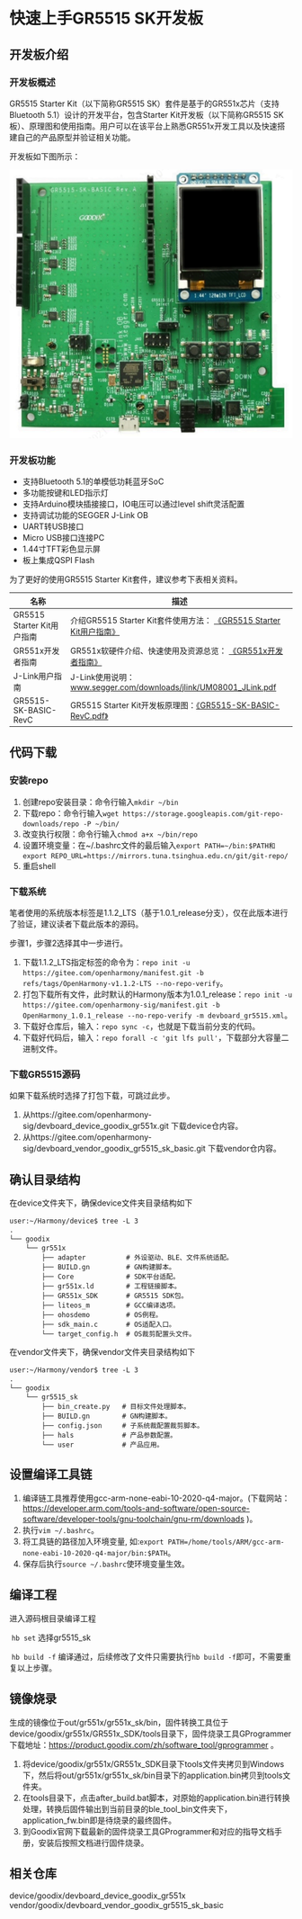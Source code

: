 # 快速上手GR5515 SK开发板

## 开发板介绍

### 开发板概述
GR5515 Starter Kit（以下简称GR5515 SK）套件是基于的GR551x芯片（支持Bluetooth 5.1）设计的开发平台，包含Starter Kit开发板（以下简称GR5515 SK板）、原理图和使用指南。用户可以在该平台上熟悉GR551x开发工具以及快速搭建自己的产品原型并验证相关功能。

开发板如下图所示：

![](./figures/GR5515_SK_Board.png)

### 开发板功能

*  支持Bluetooth 5.1的单模低功耗蓝牙SoC
*  多功能按键和LED指示灯
*  支持Arduino模块插接接口，IO电压可以通过level shift灵活配置
*  支持调试功能的SEGGER J-Link OB
*  UART转USB接口
*  Micro USB接口连接PC
*  1.44寸TFT彩色显示屏
*  板上集成QSPI Flash

为了更好的使用GR5515 Starter Kit套件，建议参考下表相关资料。

|            名称            |                                                                                       描述                                                                                        |
| ------------------------- | --------------------------------------------------------------------------------------------------------------------------------------------------------------------------------- |
| GR5515 Starter Kit用户指南 | 介绍GR5515 Starter Kit套件使用方法： [《GR5515 Starter Kit用户指南》]( https://docs.goodix.com/zh/online/detail/gr5515_starter_kit_user_guide/V1.7/42a03ba92cad1d63afd9baa8bb8c37df) |
| GR551x开发者指南           | GR551x软硬件介绍、快速使用及资源总览： [《GR551x开发者指南》]( https://docs.goodix.com/zh/online/detail/gr551x_develop_guide/V2.3/27f7d503bcd7ad1d63fa5b316b3bde4f)                    |
| J-Link用户指南             | J-Link使用说明：www.segger.com/downloads/jlink/UM08001_JLink.pdf                                                                                                                   |
| GR5515-SK-BASIC-RevC      | GR5515 Starter Kit开发板原理图：[《GR5515-SK-BASIC-RevC.pdf》]( https://product.goodix.com/zh/docview/GR5515-SK-BASIC-RevC_Rev.1.5?objectId=100&objectType=document&version=133)   |


## 代码下载

### 安装repo

1. 创建repo安装目录：命令行输入`mkdir ~/bin`
2. 下载repo：命令行输入`wget https://storage.googleapis.com/git-repo-downloads/repo -P ~/bin/`
3. 改变执行权限：命令行输入`chmod a+x ~/bin/repo`
4. 设置环境变量：在~/.bashrc文件的最后输入`export PATH=~/bin:$PATH和export REPO_URL=https://mirrors.tuna.tsinghua.edu.cn/git/git-repo/`
5. 重启shell

### 下载系统

笔者使用的系统版本标签是1.1.2_LTS（基于1.0.1_release分支），仅在此版本进行了验证，建议读者下载此版本的源码。

步骤1，步骤2选择其中一步进行。

1. 下载1.1.2_LTS指定标签的命令为：`repo init -u https://gitee.com/openharmony/manifest.git -b refs/tags/OpenHarmony-v1.1.2-LTS --no-repo-verify`。
2. 打包下载所有文件，此时默认的Harmony版本为1.0.1_release：`repo init -u https://gitee.com/openharmony-sig/manifest.git -b OpenHarmony_1.0.1_release --no-repo-verify -m devboard_gr5515.xml`。
3. 下载好仓库后，输入：`repo sync -c`，也就是下载当前分支的代码。
4. 下载好代码后，输入：`repo forall -c 'git lfs pull'`，下载部分大容量二进制文件。



### 下载GR5515源码

如果下载系统时选择了打包下载，可跳过此步。

1. 从https://gitee.com/openharmony-sig/devboard_device_goodix_gr551x.git                下载device仓内容。
2. 从https://gitee.com/openharmony-sig/devboard_vendor_goodix_gr5515_sk_basic.git 下载vendor仓内容。



## 确认目录结构

在device文件夹下，确保device文件夹目录结构如下

```shell
user:~/Harmony/device$ tree -L 3
.
└── goodix
    └── gr551x
        ├── adapter          # 外设驱动、BLE、文件系统适配。
        ├── BUILD.gn         # GN构建脚本。
        ├── Core             # SDK平台适配。
        ├── gr551x.ld        # 工程链接脚本。
        ├── GR551x_SDK       # GR5515 SDK包。
        ├── liteos_m         # GCC编译选项。
        ├── ohosdemo         # OS例程。
        ├── sdk_main.c       # OS适配入口。
        └── target_config.h  # OS裁剪配置头文件。

```
在vendor文件夹下，确保vendor文件夹目录结构如下

```shell
user:~/Harmony/vendor$ tree -L 3
.
└── goodix
    └── gr5515_sk
        ├── bin_create.py   # 目标文件处理脚本。
        ├── BUILD.gn        # GN构建脚本。
        ├── config.json     # 子系统裁配置裁剪脚本。
        ├── hals            # 产品参数配置。
        └── user            # 产品应用。
```

## 设置编译工具链

1. 编译链工具推荐使用gcc-arm-none-eabi-10-2020-q4-major。(下载网站：https://developer.arm.com/tools-and-software/open-source-software/developer-tools/gnu-toolchain/gnu-rm/downloads )。
2. 执行`vim ~/.bashrc`。
3. 将工具链的路径加入环境变量, 如:`export PATH=/home/tools/ARM/gcc-arm-none-eabi-10-2020-q4-major/bin:$PATH`。
3. 保存后执行`source ~/.bashrc`使环境变量生效。

## 编译工程

进入源码根目录编译工程

   ​	`hb set`       选择gr5515_sk

   ​	`hb build -f`  编译通过，后续修改了文件只需要执行`hb build -f`即可，不需要重复以上步骤。

## 镜像烧录

生成的镜像位于out/gr551x/gr551x_sk/bin，固件转换工具位于device/goodix/gr551x/GR551x_SDK/tools目录下，固件烧录工具GProgrammer下载地址：https://product.goodix.com/zh/software_tool/gprogrammer 。

1. 将device/goodix/gr551x/GR551x_SDK目录下tools文件夹拷贝到Windows下，然后将out/gr551x/gr551x_sk/bin目录下的application.bin拷贝到tools文件夹。
2. 在tools目录下，点击after_build.bat脚本，对原始的application.bin进行转换处理，转换后固件输出到当前目录的ble_tool_bin文件夹下，application_fw.bin即是待烧录的最终固件。
3. 到Goodix官网下载最新的固件烧录工具GProgrammer和对应的指导文档手册，安装后按照文档进行固件烧录。

## 相关仓库

device/goodix/devboard_device_goodix_gr551x
vendor/goodix/devboard_vendor_goodix_gr5515_sk_basic
